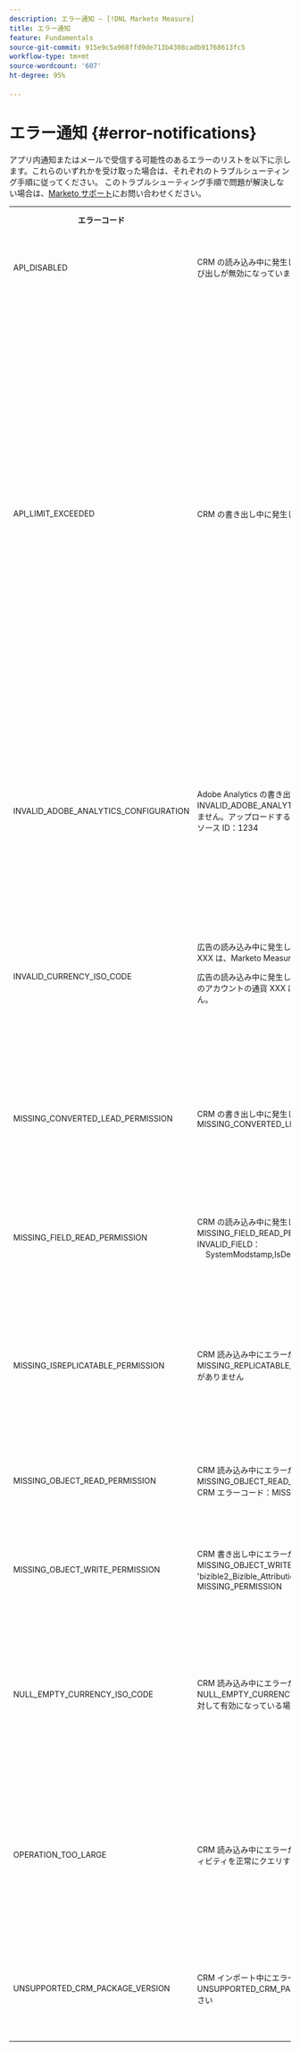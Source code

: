 ```yaml
---
description: エラー通知 — [!DNL Marketo Measure]
title: エラー通知
feature: Fundamentals
source-git-commit: 915e9c5a968ffd9de713b4308cadb91768613fc5
workflow-type: tm+mt
source-wordcount: '607'
ht-degree: 95%

---
```


# エラー通知 {#error-notifications}

アプリ内通知またはメールで受信する可能性のあるエラーのリストを以下に示します。これらのいずれかを受け取った場合は、それぞれのトラブルシューティング手順に従ってください。 このトラブルシューティング手順で問題が解決しない場合は、[Marketo サポート](https://nation.marketo.com/t5/support/ct-p/Support)にお問い合わせください。

<table>
  <tbody>
    <tr>
      <th style="width:31%">エラーコード</th>
      <th style="width:23%">通知の例</th>
      <th style="width:23%">説明</th>
      <th style="width:23%">トラブルシューティング手順</th>
    </tr>
    <tr>
      <td>API_DISABLED</td>
      <td>CRM の読み込み中に発生したエラー：API_DISABLED：このユーザの API 呼び出しが無効になっています</td>
      <td>Marketo Measure ユーザの API 権限が無効になっています。</td>
      <td>Salesforce ドキュメントの <a href="https://help.salesforce.com/s/articleView?id=sf.branded_apps_commun_api_permset.htm&amp;type=5">API アクセスを有効にする方法</a>を参照してください。</td>
    </tr>
    <tr>
      <td>API_LIMIT_EXCEEDED</td>
      <td>CRM の書き出し中に発生したエラー：PI_LIMIT_EXCEEDED</td>
      <td>CRM の API 制限（24 時間）を超えました。</td>
      <td>API クレジット割り当ての調整については、CRM に関する次のドキュメントを参照してください。</p>
          <ul>
            <li><a href="https://learn.microsoft.com/ja-jp/dynamics365/fin-ops-core/dev-itpro/data-entities/service-protection-monitoring">Dynamics</a>
            </li>
            <li><a href="https://developer.salesforce.com/docs/atlas.en-us.salesforce_app_limits_cheatsheet.meta/salesforce_app_limits_cheatsheet/salesforce_app_limits_platform_api.htm">Salesforce</a>
            </li>
          </ul>
          <p>また、次の手順に従って、Marketo Measure で使用する CRM クレジットを調整できます。</p>
          <ul>
            <li><b>設定</b>／<b>CRM</b>／<b>一般</b>に移動します。</li>
            <li>1 日の CRM API 制限を更新します<br/>
              <ul>
                <li><b>メモ：デフォルトは 100,000 です。</b></li>
              </ul>
            </li>
          </ul>
          <p>
           <img src="assets/error-notifications-1.png">
          </p>
      </td>
    </tr>
    <tr>
      <td>INVALID_ADOBE_ANALYTICS_CONFIGURATION</td>
      <td>Adobe Analytics の書き出し中に発生したエラー：INVALID_ADOBE_ANALYTICS_CONFIGURATION：エラー：アップロードできません。アップロードする前に、データソーススキーマを確認します。 データソース ID：1234</td>
      <td>Adobe Analytics 統合が正しく設定されていません。</td>
      <td>次のヘルプ記事を参照して、正しい設定を確認します。
        <ul>
          <li>
            <a href="/help/marketo-measure-and-adobe/marketo-measure-integrations-with-adobe-analytics.md">Marketo Measure と Adobe Analytics の統合</a>
          </li>
          <li>
            <a href="https://experienceleague.adobe.com/docs/core-services/interface/services/customer-attributes/t-crs-usecase.html?lang=ja">顧客属性ソースの作成とデータファイルのアップロード</a>
          </li>
        </ul>
      </td>
    </tr>
    <tr>
      <td>INVALID_CURRENCY_ISO_CODE</td>
      <td>広告の読み込み中に発生したエラー：INVALID_CURRENCY_ISO_CODE：通貨 XXX は、Marketo Measure ではサポートされていません。
      <p>
      広告の読み込み中に発生したエラー：INVALID_CURRENCY_ISO_CODE : 1234 のアカウントの通貨 XXX は、Marketo Measure ではサポートされていません。</td>
      <td>サポートしていない通貨が検出されました。</td>
      <td>通知に示されるソースシステム（広告、CRM、Marketo）で、レコードに関連付けられた通貨がサポートされ、有効な通貨であることを確認します。サポートされる通貨は、ISO 通貨標準に基づいています。</td>
    </tr>
    <tr>
      <td>MISSING_CONVERTED_LEAD_PERMISSION</td>
      <td>CRM の書き出し中に発生したエラー：MISSING_CONVERTED_LEAD_PERMISSION</td>
      <td>Marketo Measure には変換済みリードの表示／編集権限がありません</td>
      <td>CRM でこの権限を有効にする方法については、次の Experience League ドキュメントを参照してください<br/>
          <a href="/help/marketo-measure-salesforce-reporting/additional-functionality/enabling-the-permission-to-edit-converted-leads.md">変換済みリードを編集する権限の有効化</a></td>
    </tr>
    <tr>
      <td>MISSING_FIELD_READ_PERMISSION</td>
      <td>CRM の読み込み中に発生したエラー：MISSING_FIELD_READ_PERMISSION：エンティティタイプ「Event」：INVALID_FIELD：<br/>
    SystemModstamp,IsDeleted,WhoId,bizible2__Bizible_Touchpoint_Date__c</td>
      <td>Marketo Measure には必須フィールドに対する読み取り権限がありません。</td>
      <td>Marketo Measure に必要な権限に関するガイダンスについては、次のヘルプ記事を参照してください。
        <ul>
          <li><a href="/help/marketo-measure-and-dynamics/getting-started-with-marketo-measure-and-dynamics/marketo-measure-dynamics-schema.md">Dynamics</a>
          </li>
          <li><a href="/help/configuration-and-setup/marketo-measure-and-salesforce/how-marketo-measure-and-salesforce-interact.md">Salesforce</a>
          </li>
        </ul>
      </td>
    </tr>
    <tr>
      <td>MISSING_ISREPLICATABLE_PERMISSION</td>
      <td>CRM 読み込み中にエラーが発生しました：MISSING_REPLICATABLE_PERMISSION：Campaign に IsReplicatable 権限がありません</td>
      <td>この権限は、Salesforce オブジェクトで Marketo Measure と Salesforce の同期を維持するために必要です。</td>
      <td>オブジェクトに対する複製可能な権限の設定については、Salesforce のサポートにお問い合わせください。</td>
    </tr>
    <tr>
      <td>MISSING_OBJECT_READ_PERMISSION</td>
      <td>CRM 読み込み中にエラーが発生しました：MISSING_OBJECT_READ_PERMISSION：エンティティタイプキャンペーン：CRM エラーコード：MISSING_PERMISSION</td>
      <td>Marketo Measure には、必要なオブジェクトに対する読み取り権限がありません。</td>
      <td rowspan="2">Marketo Measure に必要な権限に関するガイダンスについては、次のヘルプ記事を参照してください。
          <ul>
            <li><a href="/help/marketo-measure-and-dynamics/getting-started-with-marketo-measure-and-dynamics/marketo-measure-dynamics-schema.md">Dynamics</a>
            </li>
            <li><a href="/help/configuration-and-setup/marketo-measure-and-salesforce/how-marketo-measure-and-salesforce-interact.md">Salesforce</a>
            </li>
          </ul>
      </td>
    </tr>
    <tr>
      <td>MISSING_OBJECT_WRITE_PERMISSION</td>
      <td>CRM 書き出し中にエラーが発生しました：MISSING_OBJECT_WRITE_PERMISSION：エンティティタイプ 'bizible2_Bizible_Attribution_Touchpoint'：CRM エラーコード：MISSING_PERMISSION</td>
      <td>Marketo Measure には必要なオブジェクトに対する書き込み権限がありません。</td>
    </tr>
    <tr>
      <td>NULL_EMPTY_CURRENCY_ISO_CODE</td>
      <td>
        <p>
          CRM 読み込み中にエラーが発生しました：NULL_EMPTY_CURRENCY_ISO_CODE：MultiCurrency が RecordId 1234 に対して有効になっている場合、通貨 ISO コードは NULL または空です
      </td>
      <td>通貨は、サポートされている ISO 通貨コードである必要があります。</td>
      <td>通知に示されるソースシステム（広告、CRM、Marketo）で、レコードに関連付けられた通貨がサポートされ、有効な通貨であることを確認します。サポートされる通貨は、ISO 通貨標準に基づいています。</td>
    </tr>
    <tr>
      <td>OPERATION_TOO_LARGE</td>
      <td>CRM 読み込み中にエラーが発生しました：OPERATION_TOO_LARGE：アクティビティを正常にクエリするには、「すべてのデータを表示」権限が必要です。</td>
      <td>CRM 設定では、Marketo Measure が十分な量のデータセットをクエリすることができません</td>
      <td>Marketo Measure に、指定したオブジェクトに対する「すべてのデータを表示」権限を付与します。
      <p>
      「すべてのデータを表示」権限の詳細については、<a href="https://developer.salesforce.com/docs/atlas.en-us.securityImplGuide.meta/securityImplGuide/users_profiles_view_all_mod_all.htm">こちらを参照してください</a>。</td>
    </tr>
    <tr>
      <td>UNSUPPORTED_CRM_PACKAGE_VERSION</td>
      <td>CRM インポート中にエラーが発生しました： UNSUPPORTED_CRM_PACKAGE_VERSION : CRM パッケージを更新してください</td>
      <td>検出された現在のパッケージはサポートされなくなりました。</td>
      <td>パッケージを最新バージョンにアップグレードします。
        <ul>
          <li><a href="/help/configuration-and-setup/marketo-measure-and-salesforce/best-practices-for-marketo-measure-crm-package.md">ベストプラクティス</a>
          </li>
          <li><a href="/help/marketo-measure-and-dynamics/getting-started-with-marketo-measure-and-dynamics/microsoft-dynamics-crm-installation-guide.md">Dynamics</a>
          </li>
          <li><a href="/help/configuration-and-setup/marketo-measure-and-salesforce/marketo-measure-salesforce-package-installation-and-set-up.md">Salesforce</a>
          </li>
        </ul>
      </td>
    </tr>
  </tbody>
</table>

